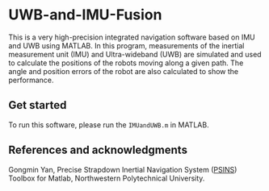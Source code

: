 # UWB-and-IMU-Fusion
This is a very high-precision integrated navigation software based on IMU and UWB using MATLAB. In this program, measurements of the inertial measurement unit (IMU) and Ultra-wideband (UWB) are simulated and used to calculate the positions of the robots moving along a given path. The angle and position errors of the robot are also calculated to show the performance.

## Get started
To run this software, please run the `IMUandUWB.m` in MATLAB.

## References and acknowledgments
Gongmin Yan, Precise Strapdown Inertial Navigation System ([PSINS](http://www.psins.org.cn/kydm)) Toolbox for Matlab, Northwestern Polytechnical University.
